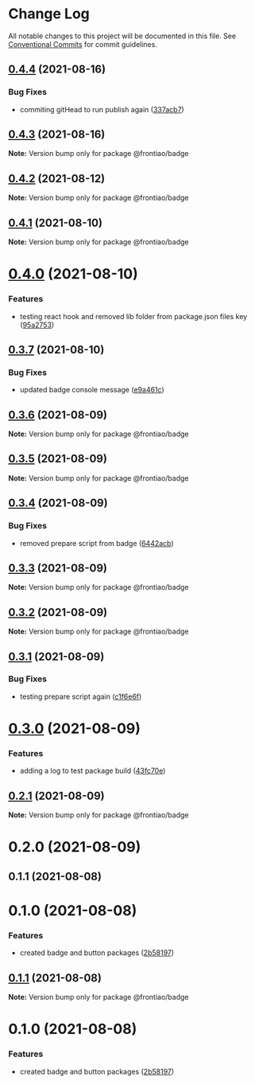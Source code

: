 # Change Log

All notable changes to this project will be documented in this file.
See [Conventional Commits](https://conventionalcommits.org) for commit guidelines.

## [0.4.4](https://github.com/mateusrdgs/frontiao-ui/compare/@frontiao/badge@0.4.3...@frontiao/badge@0.4.4) (2021-08-16)


### Bug Fixes

* commiting gitHead to run publish again ([337acb7](https://github.com/mateusrdgs/frontiao-ui/commit/337acb786551236db6f092618db501c30a011c4f))





## [0.4.3](https://github.com/mateusrdgs/frontiao-ui/compare/@frontiao/badge@0.4.2...@frontiao/badge@0.4.3) (2021-08-16)

**Note:** Version bump only for package @frontiao/badge





## [0.4.2](https://github.com/mateusrdgs/frontiao-ui/compare/@frontiao/badge@0.4.1...@frontiao/badge@0.4.2) (2021-08-12)

**Note:** Version bump only for package @frontiao/badge





## [0.4.1](https://github.com/mateusrdgs/frontiao-ui/compare/@frontiao/badge@0.4.0...@frontiao/badge@0.4.1) (2021-08-10)

**Note:** Version bump only for package @frontiao/badge





# [0.4.0](https://github.com/mateusrdgs/frontiao-ui/compare/@frontiao/badge@0.3.7...@frontiao/badge@0.4.0) (2021-08-10)


### Features

* testing react hook and removed lib folder from package.json files key ([95a2753](https://github.com/mateusrdgs/frontiao-ui/commit/95a27537ae3ef8f73dbe0d14ab4a56b7da2136fc))





## [0.3.7](https://github.com/mateusrdgs/frontiao-ui/compare/@frontiao/badge@0.3.6...@frontiao/badge@0.3.7) (2021-08-10)


### Bug Fixes

* updated badge console message ([e9a461c](https://github.com/mateusrdgs/frontiao-ui/commit/e9a461c980e19a534425653c488168622ce9661e))





## [0.3.6](https://github.com/mateusrdgs/frontiao-ui/compare/@frontiao/badge@0.3.5...@frontiao/badge@0.3.6) (2021-08-09)

**Note:** Version bump only for package @frontiao/badge





## [0.3.5](https://github.com/mateusrdgs/frontiao-ui/compare/@frontiao/badge@0.3.4...@frontiao/badge@0.3.5) (2021-08-09)

**Note:** Version bump only for package @frontiao/badge





## [0.3.4](https://github.com/mateusrdgs/frontiao-ui/compare/@frontiao/badge@0.3.3...@frontiao/badge@0.3.4) (2021-08-09)


### Bug Fixes

* removed prepare script from badge ([6442acb](https://github.com/mateusrdgs/frontiao-ui/commit/6442acb4c5c72fe2ef196c87517d5ade1c2f4e97))





## [0.3.3](https://github.com/mateusrdgs/frontiao-ui/compare/@frontiao/badge@0.3.2...@frontiao/badge@0.3.3) (2021-08-09)

**Note:** Version bump only for package @frontiao/badge





## [0.3.2](https://github.com/mateusrdgs/frontiao-ui/compare/@frontiao/badge@0.3.1...@frontiao/badge@0.3.2) (2021-08-09)

**Note:** Version bump only for package @frontiao/badge





## [0.3.1](https://github.com/mateusrdgs/frontiao-ui/compare/@frontiao/badge@0.3.0...@frontiao/badge@0.3.1) (2021-08-09)


### Bug Fixes

* testing prepare script again ([c1f6e6f](https://github.com/mateusrdgs/frontiao-ui/commit/c1f6e6ff3bc0ccc51e75c9c3d0daf218d4127ca2))





# [0.3.0](https://github.com/mateusrdgs/frontiao-ui/compare/@frontiao/badge@0.2.1...@frontiao/badge@0.3.0) (2021-08-09)


### Features

* adding a log to test package build ([43fc70e](https://github.com/mateusrdgs/frontiao-ui/commit/43fc70e2555d4a9014ccebc94dae86244be84d89))





## [0.2.1](https://github.com/mateusrdgs/frontiao-ui/compare/@frontiao/badge@0.2.0...@frontiao/badge@0.2.1) (2021-08-09)

**Note:** Version bump only for package @frontiao/badge





# 0.2.0 (2021-08-09)



## 0.1.1 (2021-08-08)



# 0.1.0 (2021-08-08)


### Features

* created badge and button packages ([2b58197](https://github.com/mateusrdgs/frontiao-ui/commit/2b58197815195115118bdfd660e85cc0024fc349))





## [0.1.1](https://github.com/mateusrdgs/frontiao-ui/compare/v0.1.0...v0.1.1) (2021-08-08)

**Note:** Version bump only for package @frontiao/badge





# 0.1.0 (2021-08-08)


### Features

* created badge and button packages ([2b58197](https://github.com/mateusrdgs/frontiao-ui/commit/2b58197815195115118bdfd660e85cc0024fc349))
